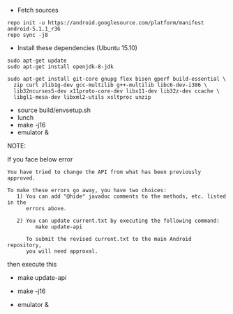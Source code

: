 
* Fetch sources
```
repo init -u https://android.googlesource.com/platform/manifest android-5.1.1_r36
repo sync -j8
```

* Install these dependencies (Ubuntu 15.10)
```
sudo apt-get update
sudo apt-get install openjdk-8-jdk
```
```
sudo apt-get install git-core gnupg flex bison gperf build-essential \
  zip curl zlib1g-dev gcc-multilib g++-multilib libc6-dev-i386 \
  lib32ncurses5-dev x11proto-core-dev libx11-dev lib32z-dev ccache \
  libgl1-mesa-dev libxml2-utils xsltproc unzip
```

* source build/envsetup.sh
* lunch
* make -j16
* emulator &

NOTE:

If you face below error

```
You have tried to change the API from what has been previously approved.

To make these errors go away, you have two choices:
   1) You can add "@hide" javadoc comments to the methods, etc. listed in the
      errors above.

   2) You can update current.txt by executing the following command:
         make update-api

      To submit the revised current.txt to the main Android repository,
      you will need approval.
```

then execute this

* make update-api

* make -j16

* emulator &
